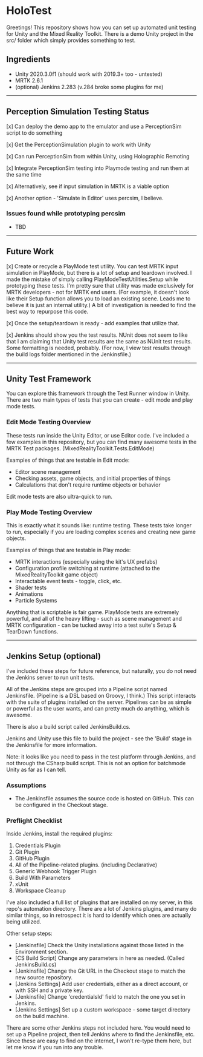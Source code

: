 # HoloTest

Greetings! This repository shows how you can set up automated unit testing for Unity and the Mixed Reality Toolkit. There is a demo Unity project in the src/ folder which simply provides something to test. 

## Ingredients

- Unity 2020.3.0f1 (should work with 2019.3+ too - untested)
- MRTK 2.6.1
- (optional) Jenkins 2.283 (v.284 broke some plugins for me)

----

## Perception Simulation Testing Status

[x] Can deploy the demo app to the emulator and use a PerceptionSim script to do something

[x] Get the PerceptionSimulation plugin to work with Unity

[x] Can run PerceptionSim from within Unity, using Holographic Remoting

[x] Integrate PerceptionSim testing into Playmode testing and run them at the same time

[x] Alternatively, see if input simulation in MRTK is a viable option

[x] Another option - 'Simulate in Editor' uses percsim, I believe. 

### Issues found while prototyping percsim

- TBD

----

## Future Work

[x] Create or recycle a PlayMode test utility. You can test MRTK input simulation in PlayMode, but there is a lot of setup and teardown involved. I made the mistake of simply calling PlayModeTestUtilities.Setup while prototyping these tests. I'm pretty sure that utility was made exclusively for MRTK developers - not for MRTK end users. (For example, it doesn't look like their Setup function allows you to load an existing scene. Leads me to believe it is just an internal utility.) A bit of investigation is needed to find the best way to repurpose this code. 

[x] Once the setup/teardown is ready - add examples that utilize that. 

[x] Jenkins should show you the test results. NUnit does not seem to like that I am claiming that Unity test results are the same as NUnit test results. Some formatting is needed, probably. (For now, I view test results through the build logs folder mentioned in the Jenkinsfile.)

----

## Unity Test Framework

You can explore this framework through the Test Runner window in Unity. There are two main types of tests that you can create - edit mode and play mode tests. 

### Edit Mode Testing Overview

These tests run inside the Unity Editor, or use Editor code. I've included a few examples in this repository, but you can find many awesome tests in the MRTK Test packages. (MixedRealityToolkit.Tests.EditMode)

Examples of things that are testable in Edit mode: 

- Editor scene management
- Checking assets, game objects, and initial properties of things
- Calculations that don't require runtime objects or behavior

Edit mode tests are also ultra-quick to run.

### Play Mode Testing Overview

This is exactly what it sounds like: runtime testing. These tests take longer to run, especially if you are loading complex scenes and creating new game objects. 

Examples of things that are testable in Play mode: 

- MRTK interactions (especially using the kit's UX prefabs)
- Configuration profile switching at runtime (attached to the MixedRealityToolkit game object)
- Interactable event tests - toggle, click, etc. 
- Shader tests
- Animations
- Particle Systems

Anything that is scriptable is fair game. PlayMode tests are extremely powerful, and all of the heavy lifting - such as scene management and MRTK configuration - can be tucked away into a test suite's Setup & TearDown functions. 

----

## Jenkins Setup (optional)

I've included these steps for future reference, but naturally, you do not need the Jenkins server to run unit tests. 

All of the Jenkins steps are grouped into a Pipeline script named Jenkinsfile. (Pipeline is a DSL based on Groovy, I think.) This script interacts with the suite of plugins installed on the server. Pipelines can be as simple or powerful as the user wants, and can pretty much do anything, which is awesome. 

There is also a build script called JenkinsBuild.cs. 

Jenkins and Unity use this file to build the project - see the 'Build' stage in the Jenkinsfile for more information. 

Note: it looks like you need to pass in the test platform through Jenkins, and not through the CSharp build script. This is not an option for batchmode Unity as far as I can tell.

### Assumptions
- The Jenkinsfile assumes the source code is hosted on GitHub. This can be configured in the Checkout stage. 

### Preflight Checklist
Inside Jenkins, install the required plugins: 
1. Credentials Plugin
2. Git Plugin
3. GitHub Plugin
4. All of the Pipeline-related plugins. (including Declarative)
5. Generic Webhook Trigger Plugin
6. Build With Parameters
7. xUnit
8. Workspace Cleanup

I've also included a full list of plugins that are installed on my server, in this repo's automation directory. 
There are a lot of Jenkins plugins, and many do similar things, so in retrospect it is hard to identify which ones are actually being utilized.

Other setup steps:

- [Jenkinsfile] Check the Unity installations against those listed in the Environment section.
- [CS Build Script] Change any parameters in here as needed. (Called JenkinsBuild.cs)
- [Jenkinsfile] Change the Git URL in the Checkout stage to match the new source repository. 
- [Jenkins Settings] Add user credentials, either as a direct account, or with SSH and a private key. 
- [Jenkinsfile] Change 'credentialsId' field to match the one you set in Jenkins. 
- [Jenkins Settings] Set up a custom workspace - some target directory on the build machine.

There are some other Jenkins steps not included here. You would need to set up a Pipeline project, then tell Jenkins where to find the Jenkinsfile, etc. Since these are easy to find on the internet, I won't re-type them here, but let me know if you run into any trouble.

